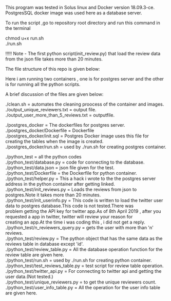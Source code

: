 
This program was tested in Solus linux and Docker version 18.09.3-ce.
PostgresSQL docker image was used here as a database server.

To run the script ,go to repository root directory and run this command in the terminal

chmod u+x run.sh  
./run.sh  

!!!!! Note - The first python script(init_review.py)  that load the review data from the json file  takes more than 20 minutes.  

The file structure of this repo is given below:

Here i am running two containers , one is for postgres server and the other is for running all the python scripts.

A brief discussion of the files are given below:

./clean.sh = automates the cleaning proocess of the container and images.  
./output_unique_reviewers.txt = output file.  
./output_user_more_than_5_reviews.txt = outputfile.  
  
./postgres_docker = The dockerfiles  for postgres server.  
./postgres_docker/Dockerfile = Dockerfile  
./postgres_docker/init.sql = Postgres Docker image uses this file for creating the tables when the image is created.  
./postgres_docker/run.sh  = used by ./run.sh for creating postgres container.  

./python_test = all the python codes  
./python_test/database.py  = code for connecting to the database.  
./python_test/data.json = json file given for the test.  
./python_test/Dockerfile = the Dockerfile for python container.  
./python_test/helper.py = This a hack i wrote to the the postgres server address in the python container after getting linked.  
./python_test/init_reviews.py  = Loads the reviews from json to postgres.Note it takes more than 20 minutes.  
./python_test/init_userinfo.py = This code is written to load the twitter user data to postgres database.This code is not tested.There was  
problem getting  the API key for twitter app.As of 8th April 2019 , after you requested a app in twitter, twitter will review your reason for   
creating an app.At the time i was coding this , i did not get a reply.  
./python_test/n_reviewers_query.py = gets the user with more than 'n' reviews.  
./python_test/review.py = The python object that has the same data as the reviews table in database except 'id'.  
./python_test/review_table.py = All the database operation function for the review  table are given here.  
./python_test/run.sh  = used by ./run.sh for creating python container.  
./python_test/test_reviews_table.py = test script for review table operation.  
./python_test/twitter_api.py  = For connecting  to twitter api  and getting the user data.(Not tested.)  
./python_test/unique_reviewers.py = to get the unique reviewers count.  
./python_test/user_info_table.py = All the operation for the user info table are given here.  


